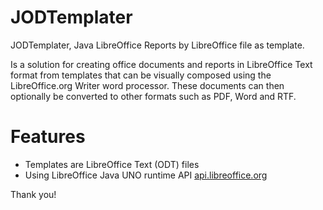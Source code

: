 # JODTemplater
JODTemplater, Java LibreOffice Reports by LibreOffice file as template.

Is a solution for creating office documents and reports in LibreOffice Text format from templates that can be visually composed using the LibreOffice.org Writer word processor. 
These documents can then optionally be converted to other formats such as PDF, Word and RTF.

# Features
- Templates are LibreOffice Text (ODT) files
- Using LibreOffice Java UNO runtime API [api.libreoffice.org](https://api.libreoffice.org/)

Thank you!  
